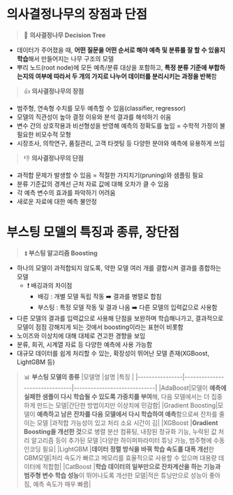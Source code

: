 # 의사결정나무의 장점과 단점
> 🌳 **의사결정나무 Decision Tree**
* 데이터가 주어졌을 때, **어떤 질문을 어떤 순서로 해야 예측 및 분류를 잘 할 수 있을지 학습**해서 만들어지는 나무 구조의 모델
* 뿌리 노드(root node)에 모든 예측/분류 대상을 포함하고, **특정 분류 기준에 부합하는지의 여부에 따라서 두 개의 가지로 나누어 데이터를 분리시키는 과정을 반복**함
> 👍 **의사결정나무의 장점**
* 범주형, 연속형 수치를 모두 예측할 수 있음(classifier, regressor)
* 모델의 직관성이 높아 결정 이유와 분석 결과를 해석하기 쉬움
* 변수 간의 상호작용과 비선형성을 반영해 예측의 정확도를 높임 = 수학적 가정이 불필요한 비모수적 모형
* 시장조사, 의학연구, 품질관리, 고객 타겟팅 등 다양한 분야와 예측에 유용하게 쓰임
> 👎 **의사결정나무의 단점**
* 과적합 문제가 발생할 수 있음 = 적절한 가지치기(pruning)와 샘플링 필요
* 분류 기준값의 경계선 근처 자료 값에 대해 오차가 클 수 있음
* 각 예측 변수의 효과를 파악하기 어려움
* 새로운 자료에 대한 예측 불안정
# 부스팅 모델의 특징과 종류, 장단점
> ⏫ **부스팅 알고리즘 Boosting**
* 하나의 모델이 과적합되지 않도록, 약한 모델 여러 개를 결합시켜 결과를 종합하는 모델
  * ❗ 배깅과의 차이점
    * 배깅 : 개별 모델 독립 작동 ➡️ 결과를 병렬로 합침
    * 부스팅 : 특정 모델 작동 및 결과 나옴 ➡️ 다른 모델의 입력값으로 사용함
* 다른 모델의 결과를 입력값으로 사용해 단점을 보완하며 학습해나가고, 결과적으로 모델이 점점 강해지게 되는 것에서 boosting이라는 표현이 비롯함
* 노이즈와 이상치에 대해 대체로 견고한 경향을 보임
* 분류, 회귀, 시계열 자료 등 다양한 예측에 사용 가능함
* 대규모 데이터를 쉽게 처리할 수 있는, 확장성이 뛰어난 모델 존재(XGBoost, LightGBM 등)
> 📊 **부스팅 모델의 종류**
|모델명            |설명                            |특징                         |
|----------------|-------------------------------|-----------------------------|
|AdaBoost|모델이 **예측에 실패한 샘플이 다시 학습될 수 있도록 가중치를 부여**해, 다음 모델에서는 더 집중하게 만드는 모델|간단한 방법이지만 이상치에 민감함|
|Gradient Boosting|모델이 **예측하고 남은 잔차를 다음 모델에서 다시 학습하여 예측**함으로써 잔차를 줄이는 모델            |과적합 가능성이 있고 처리 소요 시간이 김|
|XGBoost          |**Gradient Boosting을 개선한 것**으로 병렬 분산 컴퓨팅, 내장된 정규화 기능, 누락된 값 처리 알고리즘 등이 추가된 모델 |다양한 하이퍼파라미터 튜닝 가능, 범주형에 수동 인코딩 필요|
|LightGBM       |**데이터 정렬 방식을 바꿔 학습 속도를 대폭 개선**한 GBM모델|처리 속도가 빠르고 메모리를 효율적으로 사용할 수 있으며 대용량 데이터에 적합함|
|CatBoost        |**학습 데이터의 일부만으로 잔차계산을 하는 기능과 범주형 변수 학습 성능**이 뛰어나도록 개선한 모델|적은 튜닝만으로 성능이 좋아짐, 예측 속도가 매우 빠름|
